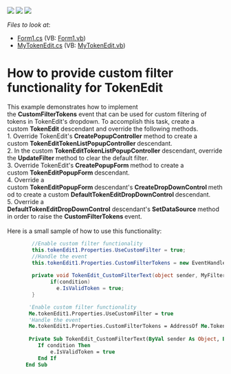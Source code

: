 <!-- default badges list -->
![](https://img.shields.io/endpoint?url=https://codecentral.devexpress.com/api/v1/VersionRange/128622017/14.2.7%2B)
[![](https://img.shields.io/badge/Open_in_DevExpress_Support_Center-FF7200?style=flat-square&logo=DevExpress&logoColor=white)](https://supportcenter.devexpress.com/ticket/details/T328505)
[![](https://img.shields.io/badge/📖_How_to_use_DevExpress_Examples-e9f6fc?style=flat-square)](https://docs.devexpress.com/GeneralInformation/403183)
<!-- default badges end -->
<!-- default file list -->
*Files to look at*:

* [Form1.cs](./CS/T328505/Form1.cs) (VB: [Form1.vb](./VB/T328505/Form1.vb))
* [MyTokenEdit.cs](./CS/T328505/MyTokenEdit.cs) (VB: [MyTokenEdit.vb](./VB/T328505/MyTokenEdit.vb))
<!-- default file list end -->
# How to provide custom filter functionality for TokenEdit


<p>This example demonstrates how to implement the <strong>CustomFilterTokens</strong> event that can be used for custom filtering of tokens in TokenEdit's dropdown. To accomplish this task, create a custom <strong>TokenEdit</strong> descendant and override the following methods.<br>1. Override TokenEdit's <strong>CreatePopupController</strong> method to create a custom <strong>TokenEditTokenListPopupController </strong>descendant.<br>2. In the custom <strong>TokenEditTokenListPopupController </strong>descendant, override the <strong>UpdateFilter </strong>method to clear the default filter.<br>3. Override TokenEdit's <strong>CreatePopupForm </strong>method to create a custom <strong>TokenEditPopupForm </strong>descendant.<br>4. Override a custom <strong>TokenEditPopupForm </strong>descendant's <strong>CreateDropDownControl </strong>method to create a custom <strong>DefaultTokenEditDropDownControl </strong>descendant.<br>5. Override a <strong>DefaultTokenEditDropDownControl</strong> descendant's <strong>SetDataSource </strong>method in order to raise the <strong>CustomFilterTokens </strong>event.<br><br>Here is a small sample of how to use this functionality:</p>


```cs
        //Enable custom filter functionality    
        this.tokenEdit1.Properties.UseCustomFilter = true;
        //Handle the event
        this.tokenEdit1.Properties.CustomFilterTokens = new EventHandler<MyFilterEventArgs>(TokenEdit_CustomFilterText);    
      
        private void TokenEdit_CustomFilterText(object sender, MyFilterEventArgs e) {    
              if(condition)      
                e.IsValidToken = true;
        }
```




```vb
       'Enable custom filter functionality    
       Me.tokenEdit1.Properties.UseCustomFilter = true
       'Handle the event
       Me.tokenEdit1.Properties.CustomFilterTokens = AddressOf Me.TokenEdit_CustomFilterText
    
       Private Sub TokenEdit_CustomFilterText(ByVal sender As Object, ByVal e As MyFilterEventArgs)
          If condition Then
              e.IsValidToken = true
          End If        
      End Sub
```


<p> </p>

<br/>


